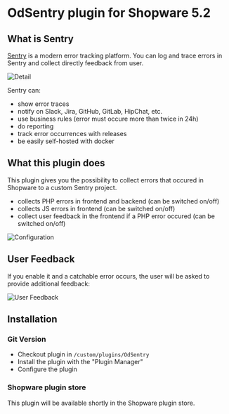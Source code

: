 # OdSentry plugin for Shopware 5.2

## What is Sentry
[Sentry](https://sentry.io) is a modern error tracking platform. You can log and trace errors in Sentry and collect directly feedback from user.

![Detail](https://drive.google.com/uc?export=view&id=0B_KpXXAo-7I-aWo5Mi1DWkxqNzg)

Sentry can:

* show error traces
* notify on Slack, Jira, GitHub, GitLab, HipChat, etc.
* use business rules (error must occure more than twice in 24h)
* do reporting
* track error occurrences with releases
* be easily self-hosted with docker

## What this plugin does

This plugin gives you the possibility to collect errors that occured in Shopware to a custom Sentry project.

* collects PHP errors in frontend and backend (can be switched on/off)
* collects JS errors in frontend (can be switched on/off)
* collect user feedback in the frontend if a PHP error occured (can be switched on/off)

![Configuration](https://drive.google.com/uc?export=view&id=0B_KpXXAo-7I-ZkxqLUFTZ1UxNnc)

## User Feedback

If you enable it and a catchable error occurs, the user will be asked to provide additional feedback:

![User Feedback](https://drive.google.com/uc?export=view&id=0B_KpXXAo-7I-Q29RMHZzZkd1T0k)

## Installation

### Git Version
* Checkout plugin in `/custom/plugins/OdSentry`
* Install the plugin with the "Plugin Manager"
* Configure the plugin

### Shopware plugin store

This plugin will be available shortly in the Shopware plugin store.
